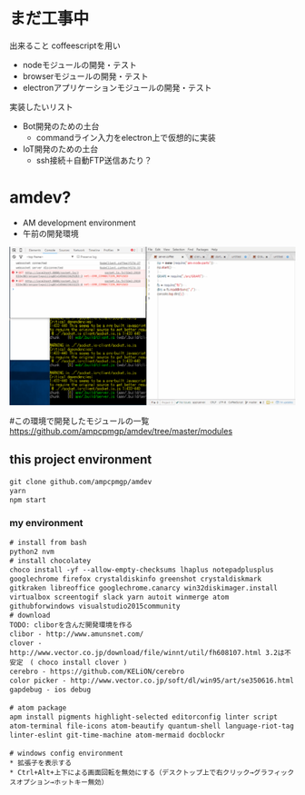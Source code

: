 # まだ工事中

出来ること
coffeescriptを用い
* nodeモジュールの開発・テスト
* browserモジュールの開発・テスト
* electronアプリケーションモジュールの開発・テスト

実装したいリスト
* Bot開発のための土台
  * commandライン入力をelectron上で仮想的に実装
* IoT開発のための土台
  * ssh接続＋自動FTP送信あたり？


# amdev?
* AM development environment
* 午前の開発環境

![](img/Animation.gif)

#この環境で開発したモジュールの一覧
https://github.com/ampcpmgp/amdev/tree/master/modules


## this project environment
```
git clone github.com/ampcpmgp/amdev
yarn
npm start
```

### my environment

```
# install from bash
python2 nvm
# install chocolatey
choco install -yf --allow-empty-checksums lhaplus notepadplusplus googlechrome firefox crystaldiskinfo greenshot crystaldiskmark gitkraken libreoffice googlechrome.canarcy win32diskimager.install virtualbox screentogif slack yarn autoit winmerge atom githubforwindows visualstudio2015community
# download
TODO: cliborを含んだ開発環境を作る
clibor - http://www.amunsnet.com/
clover - http://www.vector.co.jp/download/file/winnt/util/fh608107.html 3.2は不安定　( choco install clover )
cerebro - https://github.com/KELiON/cerebro
color picker - http://www.vector.co.jp/soft/dl/win95/art/se350616.html
gapdebug - ios debug

# atom package
apm install pigments highlight-selected editorconfig linter script atom-terminal file-icons atom-beautify quantum-shell language-riot-tag linter-eslint git-time-machine atom-mermaid docblockr

# windows config environment
* 拡張子を表示する
* Ctrl+Alt+上下による画面回転を無効にする（デスクトップ上で右クリック→グラフィックスオプション→ホットキー無効）
